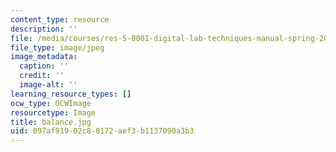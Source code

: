 ```yaml
---
content_type: resource
description: ''
file: /media/courses/res-5-0001-digital-lab-techniques-manual-spring-2007/097af91902c88172aef3b1137090a3b3_balance.jpg
file_type: image/jpeg
image_metadata:
  caption: ''
  credit: ''
  image-alt: ''
learning_resource_types: []
ocw_type: OCWImage
resourcetype: Image
title: balance.jpg
uid: 097af919-02c8-8172-aef3-b1137090a3b3
---
```

